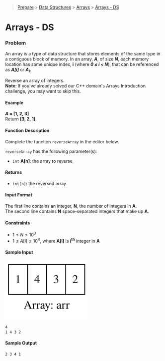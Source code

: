 > [Prepare](https://www.hackerrank.com/dashboard) > [Data Structures](https://www.hackerrank.com/domains/data-structures) > 
[Arrays](https://www.hackerrank.com/domains/data-structures/arrays) > [Arrays - DS](https://www.hackerrank.com/challenges/arrays-ds/problem)
# Arrays - DS

### Problem
An array is a type of data structure that stores elements of the same type in a contiguous block of memory. 
In an array, _**A**_, of size _**N**_, each memory location has some unique index, **i** (where _**0 &le; i &lt; N**_), 
that can be referenced as _**A[i]**_ or _**A<sub>i</sub>**_.

Reverse an array of integers.<br/>
**Note**: If you've already solved our C++ domain's Arrays Introduction challenge, you may want to skip this.

#### Example
**_A_ = [1, 2, 3]** <br/>
Return **[3, 2, 1]**.

#### Function Description
Complete the function `reverseArray` in the editor below.

`reverseArray` has the following parameter(s):
- `int` **A[n]**: the array to reverse

#### Returns
- `int[n]`: the reversed array

#### Input Format
The first line contains an integer, **N**, the number of integers in **A**.<br/>
The second line contains **N** space-separated integers that make up **A**.

#### Constraints
- $1 \leq N \leq 10^3$
- $1 \leq A[i] \leq 10^4$, where **A[i]** is **i<sup>th</sup>** integer in **A**

#### Sample Input
![array.svg](array.svg)

```
4
1 4 3 2
```

#### Sample Output
```
2 3 4 1
```
